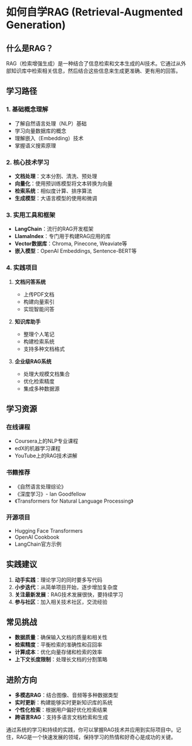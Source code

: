 # 如何自学RAG (Retrieval-Augmented Generation)

## 什么是RAG？

RAG（检索增强生成）是一种结合了信息检索和文本生成的AI技术。它通过从外部知识库中检索相关信息，然后结合这些信息来生成更准确、更有用的回答。

## 学习路径

### 1. 基础概念理解
- 了解自然语言处理（NLP）基础
- 学习向量数据库的概念
- 理解嵌入（Embedding）技术
- 掌握语义搜索原理

### 2. 核心技术学习
- **文档处理**：文本分割、清洗、预处理
- **向量化**：使用预训练模型将文本转换为向量
- **检索系统**：相似度计算、排序算法
- **生成模型**：大语言模型的使用和微调

### 3. 实用工具和框架
- **LangChain**：流行的RAG开发框架
- **LlamaIndex**：专门用于构建RAG应用的库
- **Vector数据库**：Chroma, Pinecone, Weaviate等
- **嵌入模型**：OpenAI Embeddings, Sentence-BERT等

### 4. 实践项目
1. **文档问答系统**
   - 上传PDF文档
   - 构建向量索引
   - 实现智能问答

2. **知识库助手**
   - 整理个人笔记
   - 构建检索系统
   - 支持多种文档格式

3. **企业级RAG系统**
   - 处理大规模文档集合
   - 优化检索精度
   - 集成多种数据源

## 学习资源

### 在线课程
- Coursera上的NLP专业课程
- edX的机器学习课程
- YouTube上的RAG技术讲解

### 书籍推荐
- 《自然语言处理综论》
- 《深度学习》- Ian Goodfellow
- 《Transformers for Natural Language Processing》

### 开源项目
- Hugging Face Transformers
- OpenAI Cookbook
- LangChain官方示例

## 实践建议

1. **动手实践**：理论学习的同时要多写代码
2. **小步迭代**：从简单项目开始，逐步增加复杂度
3. **关注最新发展**：RAG技术发展很快，要持续学习
4. **参与社区**：加入相关技术社区，交流经验

## 常见挑战

- **数据质量**：确保输入文档的质量和相关性
- **检索精度**：平衡检索的准确性和召回率
- **计算成本**：优化向量存储和检索的效率
- **上下文长度限制**：处理长文档的分割策略

## 进阶方向

- **多模态RAG**：结合图像、音频等多种数据类型
- **实时更新**：构建能够实时更新知识库的系统
- **个性化检索**：根据用户偏好优化检索结果
- **跨语言RAG**：支持多语言文档检索和生成

通过系统的学习和持续的实践，你可以掌握RAG技术并应用到实际项目中。记住，RAG是一个快速发展的领域，保持学习的热情和好奇心是成功的关键。
